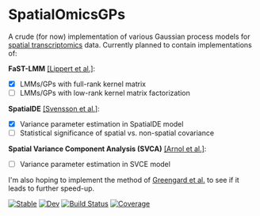 # SpatialOmicsGPs

A crude (for now) implementation of various Gaussian process models for [spatial transcriptomics][4] data. Currently planned to contain implementations of:

**FaST-LMM** [[Lippert et al.]][5]:

- [x] LMMs/GPs with full-rank kernel matrix
- [ ] LMMs/GPs with low-rank kernel matrix factorization

**SpatialDE** [[Svensson et al.]][1]:

- [x] Variance parameter estimation in SpatialDE model
- [ ] Statistical significance of spatial vs. non-spatial covariance

**Spatial Variance Component Analysis (SVCA)** [[Arnol et al.]][2]:

- [ ] Variance parameter estimation in SVCE model

I'm also hoping to implement the method of [Greengard et al.][3] to see if it leads to further speed-up.

[![Stable](https://img.shields.io/badge/docs-stable-blue.svg)](https://tmichoel.github.io/SpatialOmicsGPs.jl/stable/)
[![Dev](https://img.shields.io/badge/docs-dev-blue.svg)](https://tmichoel.github.io/SpatialOmicsGPs.jl/dev/)
[![Build Status](https://github.com/tmichoel/SpatialOmicsGPs.jl/actions/workflows/CI.yml/badge.svg?branch=main)](https://github.com/tmichoel/SpatialOmicsGPs.jl/actions/workflows/CI.yml?query=branch%3Amain)
[![Coverage](https://codecov.io/gh/tmichoel/SpatialOmicsGPs.jl/branch/main/graph/badge.svg)](https://codecov.io/gh/tmichoel/SpatialOmicsGPs.jl)


[1]: https://doi.org/10.1038%2Fnmeth.4636
[2]: https://doi.org/10.1016/j.celrep.2019.08.077
[3]: https://arxiv.org/abs/2210.10210
[4]: https://en.wikipedia.org/wiki/Spatial_transcriptomics
[5]: https://doi.org/10.1038/nmeth.1681